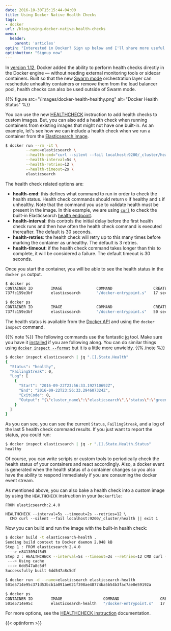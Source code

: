 ```yaml
---
date: 2016-10-30T15:15:44-04:00
title: Using Docker Native Health Checks
tags:
- docker
url: /blog/using-docker-native-health-checks
menu:
  header:
    parent: 'articles'
optin: "Interested in Docker? Sign up below and I'll share more useful content on topics like this. I won't email you more than once per week and will never share your email address."
optinbutton: "Signup now"
---
```


In
[version 1.12](https://blog.docker.com/2016/06/docker-1-12-built-in-orchestration/),
Docker added the ability to perform health checks directly in the Docker engine
&mdash; without needing external monitoring tools or sidecar containers. Built
so that the new [Swarm mode](https://docs.docker.com/engine/swarm/)
orchestration layer can reschedule unhealthy containers or remove them from the
load balancer pool, health checks can also be used outside of Swarm mode.

{{% figure src="/images/docker-health-healthy.png" alt="Docker Health Status" %}}

<!--more-->

You can use the new [HEALTHCHECK](#healthcheck-instruction) instruction to add
health checks to custom images. But, you can also add a health check when
running containers from existing images that might not have one built-in. As an
example, let's see how we can include a health check when we run a container
from the [Elasticsearch image](https://hub.docker.com/_/elasticsearch/).

```bash
$ docker run --rm -it \
         --name=elasticsearch \
         --health-cmd="curl --silent --fail localhost:9200/_cluster/health || exit 1" \
         --health-interval=5s \
         --health-retries=12 \
         --health-timeout=2s \
         elasticsearch
```

The health check related options are:

* **health-cmd**: this defines what command to run in order to check the health
  status. Health check commands should return `0` if healthy and `1` if
  unhealthy. Note that the command you use to validate health must be present in
  the image. In this example, we are using [`curl`](https://curl.haxx.se/) to
  check the built-in Elasticsearch
  [health endpoint](https://www.elastic.co/guide/en/elasticsearch/reference/current/cluster-health.html).
* **health-interval**: this controls the initial delay before the first health
  check runs and then how often the health check command is executed thereafter.
  The default is 30 seconds.
* **health-retries**: the health check will retry up to this many times before
  marking the container as unhealthy. The default is 3 retries.
* **health-timeout**: if the health check command takes longer than this to
  complete, it will be considered a failure. The default timeout is 30 seconds.

Once you start the container, you will be able to see the health status in the
`docker ps` output.

```bash
$ docker ps
CONTAINER ID        IMAGE               COMMAND                  CREATED             STATUS                             PORTS                NAMES
737fc159e3bf        elasticsearch       "/docker-entrypoint.s"   17 seconds ago      Up 15 seconds (health: starting)   9200/tcp, 9300/tcp   elasticsearch

$ docker ps
CONTAINER ID        IMAGE               COMMAND                  CREATED             STATUS                    PORTS                NAMES
737fc159e3bf        elasticsearch       "/docker-entrypoint.s"   50 seconds ago      Up 49 seconds (healthy)   9200/tcp, 9300/tcp   elasticsearch
```

The health status is available from the
[Docker API](https://docs.docker.com/engine/reference/api/docker_remote_api_v1.24/#/inspect-a-container)
and using the `docker inspect` command.

{{% note %}}
The following commands use the fantastic [jq](https://stedolan.github.io/jq/)
tool. Make sure you have it [installed](https://stedolan.github.io/jq/download/)
if you are following along. You can do similar things
using
[`docker inspect --format`](https://docs.docker.com/engine/reference/commandline/inspect/) but
it is a little more unwieldy.
{{% /note %}}

```bash
$ docker inspect elasticsearch | jq ".[].State.Health"
{
  "Status": "healthy",
  "FailingStreak": 0,
  "Log": [
    {
      "Start": "2016-09-22T23:56:33.192710692Z",
      "End": "2016-09-22T23:56:33.294607324Z",
      "ExitCode": 0,
      "Output": "{\"cluster_name\":\"elasticsearch\",\"status\":\"green\",\"timed_out\":false,\"number_of_nodes\":1,\"number_of_data_nodes\":1,\"active_primary_shards\":0,\"active_shards\":0,\"relocating_shards\":0,\"initializing_shards\":0,\"unassigned_shards\":0,\"delayed_unassigned_shards\":0,\"number_of_pending_tasks\":0,\"number_of_in_flight_fetch\":0,\"task_max_waiting_in_queue_millis\":0,\"active_shards_percent_as_number\":100.0}"
    }
  ]
}
```

As you can see, you can see the current `Status`, `FailingStreak`, and a log of
the last 5 health check command results. If you just want to report the status,
you could run:

```bash
$ docker inspect elasticsearch | jq -r ".[].State.Health.Status"
healthy
```

Of course, you can write scripts or custom tools to periodically check the
health status of your containers and react accordingly. Also, a docker event is
generated when the health status of a container changes so you also have the
ability to respond immediately if you are consuming the docker event stream.

<a name="healthcheck-instruction"></a>
As mentioned above, you can also bake a health check into a custom image by
using the `HEALTHCHECK` instruction in your `Dockerfile`:

```
FROM elasticsearch:2.4.0

HEALTHCHECK --interval=5s --timeout=2s --retries=12 \
  CMD curl --silent --fail localhost:9200/_cluster/health || exit 1
```

Now you can build and run the image with the built-in health check:

```bash
$ docker build -t elasticsearch-health .
Sending build context to Docker daemon 2.048 kB
Step 1 : FROM elasticsearch:2.4.0
 ---> e8413094f5d5
Step 2 : HEALTHCHECK --interval=5s --timeout=2s --retries=12 CMD curl --silent --fail localhost:9200/_cluster/health || exit 1
 ---> Using cache
 ---> 6dd547a8c5df
Successfully built 6dd547a8c5df

$ docker run -d --name=elasticsearch elasticsearch-health
501e5714e95c371d53bcb1a091ae621f398ae48774ba5b54b3fac7ae0e59192a

$ docker ps
CONTAINER ID        IMAGE                  COMMAND                  CREATED             STATUS                    PORTS                NAMES
501e5714e95c        elasticsearch-health   "/docker-entrypoint.s"   17 seconds ago      Up 16 seconds (healthy)   9200/tcp, 9300/tcp   elasticsearch
```

For more options, see the
[HEALTHCHECK instruction](https://docs.docker.com/engine/reference/builder/#healthcheck)
documentation.

{{< optinform >}}
